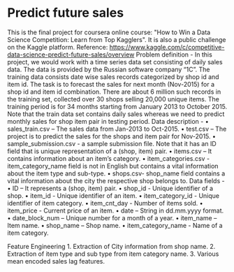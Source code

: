 # Predict future sales
This is the final project for coursera online course: "How to Win a Data Science Competition: Learn from Top Kagglers". It is also a public challenge on the Kaggle platform. 
Reference: https://www.kaggle.com/c/competitive-data-science-predict-future-sales/overview 
Problem definition -
In this project, we would work with a time series data set consisting of daily sales data. The data is provided by the Russian software company “1C”. The training data consists date wise sales records categorized by shop id and item id. The task is to forecast the sales for next month (Nov-2015) for a shop id and item id combination.
There are about 6 million such records in the training set, collected over 30 shops selling 20,000 unique items. The training period is for 34 months starting from January 2013 to October 2015. Note that the train data set contains daily sales whereas we need to predict monthly sales for shop item pair in testing period. 
Data description -
    • sales_train.csv – The sales data from Jan-2013 to Oct-2015. 
    • test.csv – The project is to predict the sales for the shops and item pair for Nov-2015.
    • sample_submission.csv - a sample submission file. Note that it has an ID field that is unique representation of a (shop, item) pair.
    • items.csv – It contains information about an item’s category. 
    • item_categories.csv  - item_category_name field is not in English but contains a vital information about the item type and sub-type.
    • shops.csv- shop_name field contains a vital information about the city the respective shop belongs to.
Data fields -
    • ID – It represents a (shop, item) pair.
    • shop_id - Unique identifier of a shop.
    • item_id - Unique identifier of an item.
    • item_category_id - Unique identifier of item category.
    • item_cnt_day - Number of items sold. 
    • item_price - Current price of an item.
    • date – String in dd.mm.yyyy format.
    • date_block_num – Unique number for a month of a year. 
    • item_name – Item name. 
    • shop_name – Shop name.
    • item_category_name - Name of a item category.

Feature Engineering
    1. Extraction of City information from shop name.
    2. Extraction of item type and sub type from item category name.
    3. Various mean encoded sales lag features.
